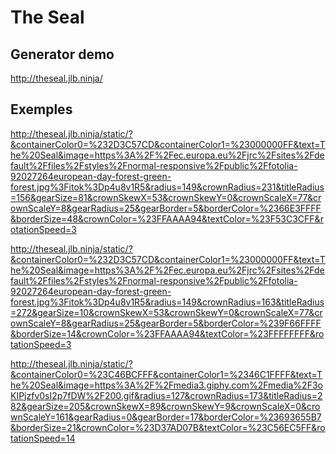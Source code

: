 # The Seal

## Generator demo

http://theseal.jlb.ninja/


## Exemples

http://theseal.jlb.ninja/static/?&containerColor0=%232D3C57CD&containerColor1=%23000000FF&text=The%20Seal&image=https%3A%2F%2Fec.europa.eu%2Fjrc%2Fsites%2Fdefault%2Ffiles%2Fstyles%2Fnormal-responsive%2Fpublic%2Ffotolia-92027264european-day-forest-green-forest.jpg%3Fitok%3Dp4u8v1R5&radius=149&crownRadius=231&titleRadius=156&gearSize=81&crownSkewX=53&crownSkewY=0&crownScaleX=77&crownScaleY=8&gearRadius=25&gearBorder=5&borderColor=%2366E3FFFF&borderSize=48&crownColor=%23FFAAAA94&textColor=%23F53C3CFF&rotationSpeed=3

http://theseal.jlb.ninja/static/?&containerColor0=%232D3C57CD&containerColor1=%23000000FF&text=The%20Seal&image=https%3A%2F%2Fec.europa.eu%2Fjrc%2Fsites%2Fdefault%2Ffiles%2Fstyles%2Fnormal-responsive%2Fpublic%2Ffotolia-92027264european-day-forest-green-forest.jpg%3Fitok%3Dp4u8v1R5&radius=149&crownRadius=163&titleRadius=272&gearSize=10&crownSkewX=53&crownSkewY=0&crownScaleX=77&crownScaleY=8&gearRadius=25&gearBorder=5&borderColor=%239F66FFFF&borderSize=14&crownColor=%23FFAAAA94&textColor=%23FFFFFFFF&rotationSpeed=3


http://theseal.jlb.ninja/static/?&containerColor0=%23C46BCFFF&containerColor1=%2346C1FFFF&text=The%20Seal&image=https%3A%2F%2Fmedia3.giphy.com%2Fmedia%2F3oKIPjzfv0sI2p7fDW%2F200.gif&radius=127&crownRadius=173&titleRadius=282&gearSize=205&crownSkewX=89&crownSkewY=9&crownScaleX=0&crownScaleY=161&gearRadius=0&gearBorder=17&borderColor=%23693655B7&borderSize=21&crownColor=%23D37AD07B&textColor=%23C56EC5FF&rotationSpeed=14